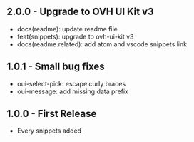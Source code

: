 ## 2.0.0 - Upgrade to OVH UI Kit v3
* docs(readme): update readme file
* feat(snippets): upgrade to ovh-ui-kit v3
* docs(readme.related): add atom and vscode snippets link

## 1.0.1 - Small bug fixes
* oui-select-pick: escape curly braces
* oui-message: add missing data prefix

## 1.0.0 - First Release
* Every snippets added
